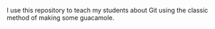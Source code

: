I use this repository to teach my students about Git using the classic method of making some guacamole.
